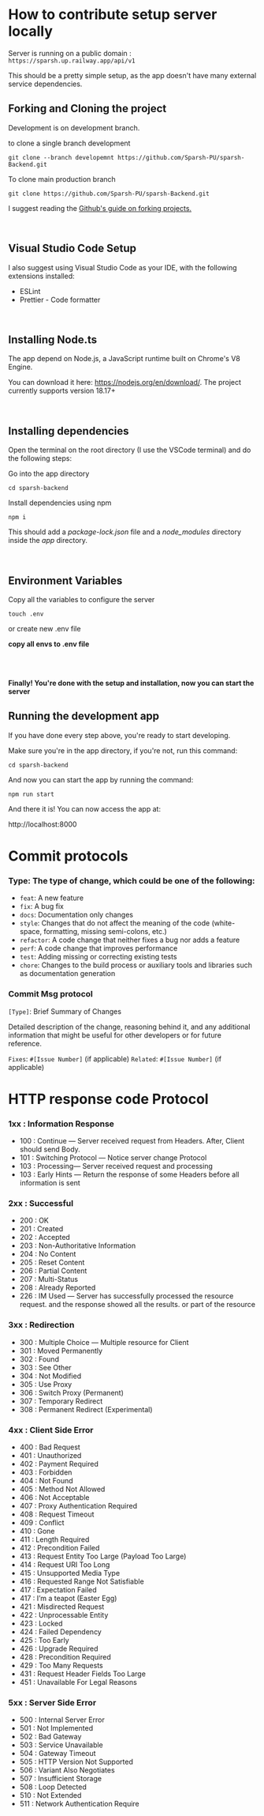 # How to contribute setup server locally

Server is running on a public domain : `https://sparsh.up.railway.app/api/v1`

This should be a pretty simple setup, as the app doesn't have many external service dependencies.

## Forking and Cloning the project

Development is on development branch. 

to clone a single branch development 

```
git clone --branch developemnt https://github.com/Sparsh-PU/sparsh-Backend.git

```

To clone main production branch 
```
git clone https://github.com/Sparsh-PU/sparsh-Backend.git

```


I suggest reading the [Github's guide on forking projects.](https://guides.github.com/activities/forking/)

<br />

## Visual Studio Code Setup

I also suggest using Visual Studio Code as your IDE, with the following extensions installed:

- ESLint
- Prettier - Code formatter

<br />

## Installing Node.ts

The app depend on Node.js, a JavaScript runtime built on Chrome's V8 Engine.

You can download it here: https://nodejs.org/en/download/. The project currently supports version 18.17+

<br />

## Installing dependencies

Open the terminal on the root directory (I use the VSCode terminal) and do the following steps:

Go into the app directory

```
cd sparsh-backend
```

Install dependencies using npm

```
npm i
```

This should add a _package-lock.json_ file and a _node_modules_ directory inside the _app_ directory.

<br />

## Environment Variables

Copy all the variables to configure the server

```
touch .env 
```
or create new .env file

**copy all envs to .env file**

<br />
<br />

**Finally! You're done with the setup and installation, now you can start the server**

## Running the development app

If you have done every step above, you're ready to start developing.

Make sure you're in the app directory, if you're not, run this command:

```
cd sparsh-backend
```

And now you can start the app by running the command:

```
npm run start
```

And there it is! You can now access the app at:

http://localhost:8000



# Commit protocols

### Type: The type of change, which could be one of the following:

- `feat`: A new feature
- `fix`: A bug fix
- `docs`: Documentation only changes
- `style`: Changes that do not affect the meaning of the code (white-space, formatting, missing semi-colons, etc.)
- `refactor`: A code change that neither fixes a bug nor adds a feature
- `perf`: A code change that improves performance
- `test`: Adding missing or correcting existing tests
- `chore`: Changes to the build process or auxiliary tools and libraries such as documentation generation

### Commit Msg protocol

`[Type]`: Brief Summary of Changes

Detailed description of the change, reasoning behind it, and any additional information that might be useful for other developers or for future reference.

`Fixes`: `#[Issue Number]` (if applicable)
`Related`: `#[Issue Number]` (if applicable)

# HTTP response code Protocol
### 1xx : Information Response
- 100 : Continue — Server received request from Headers. After, Client should send Body.
- 101 : Switching Protocol — Notice server change Protocol
- 103 : Processing— Server received request and processing
- 103 : Early Hints — Return the response of some Headers before all information is sent

### 2xx : Successful
- 200 : OK
- 201 : Created
- 202 : Accepted
- 203 : Non-Authoritative Information
- 204 : No Content
- 205 : Reset Content
- 206 : Partial Content
- 207 : Multi-Status
- 208 : Already Reported
- 226 : IM Used — Server has successfully processed the resource request. and the response showed all the results. or part of the resource

### 3xx : Redirection
- 300 : Multiple Choice — Multiple resource for Client
- 301 : Moved Permanently
- 302 : Found
- 303 : See Other
- 304 : Not Modified
- 305 : Use Proxy
- 306 : Switch Proxy (Permanent)
- 307 : Temporary Redirect
- 308 : Permanent Redirect (Experimental)

### 4xx : Client Side Error
- 400 : Bad Request
- 401 : Unauthorized
- 402 : Payment Required
- 403 : Forbidden
- 404 : Not Found
- 405 : Method Not Allowed
- 406 : Not Acceptable
- 407 : Proxy Authentication Required
- 408 : Request Timeout
- 409 : Conflict
- 410 : Gone
- 411 : Length Required
- 412 : Precondition Failed
- 413 : Request Entity Too Large (Payload Too Large)
- 414 : Request URI Too Long
- 415 : Unsupported Media Type
- 416 : Requested Range Not Satisfiable
- 417 : Expectation Failed
- 417 : I’m a teapot (Easter Egg)
- 421 : Misdirected Request
- 422 : Unprocessable Entity
- 423 : Locked
- 424 : Failed Dependency
- 425 : Too Early
- 426 : Upgrade Required
- 428 : Precondition Required
- 429 : Too Many Requests
- 431 : Request Header Fields Too Large
- 451 : Unavailable For Legal Reasons

### 5xx : Server Side Error
- 500 : Internal Server Error
- 501 : Not Implemented
- 502 : Bad Gateway
- 503 : Service Unavailable
- 504 : Gateway Timeout
- 505 : HTTP Version Not Supported
- 506 : Variant Also Negotiates
- 507 : Insufficient Storage
- 508 : Loop Detected
- 510 : Not Extended
- 511 : Network Authentication Require